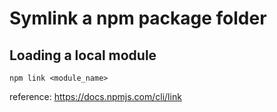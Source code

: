 # Symlink a npm package folder

## Loading a local module

```npm link <module_name>```

reference: https://docs.npmjs.com/cli/link
